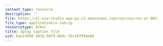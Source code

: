 ```yaml
---
content_type: resource
description: ''
file: https://ol-ocw-studio-app-qa.s3.amazonaws.com/courses/res-ec-001-exploring-fairness-in-machine-learning-for-international-development-spring-2020/6ae1f050201658f996dcf6c107994e0d_neG4seg61VU.vtt
file_type: application/x-subrip
resourcetype: Other
title: 3play caption file
uid: 6ae1f050-2016-58f9-96dc-f6c107994e0d
---
```

